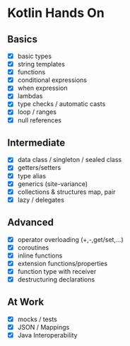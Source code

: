 # Kotlin Hands On

## Basics
- [x] basic types
- [x] string templates
- [x] functions
- [x] conditional expressions
- [x] when expression
- [x] lambdas
- [x] type checks / automatic casts
- [X] loop / ranges
- [x] null references

## Intermediate
- [x] data class / singleton / sealed class
- [x] getters/setters
- [x] type alias
- [x] generics (site-variance)
- [x] collections & structures map, pair
- [x] lazy / delegates

## Advanced
- [x] operator overloading (+,-,get/set,...)
- [x] coroutines
- [x] inline functions
- [x] extension functions/properties
- [x] function type with receiver
- [x] destructuring declarations

## At Work
- [x] mocks / tests
- [x] JSON / Mappings
- [x] Java Interoperability
